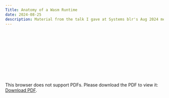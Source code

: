```yaml
---
Title: Anatomy of a Wasm Runtime
date: 2024-08-25
description: Material from the talk I gave at Systems blr's Aug 2024 meetup
---
```


<object data="https://sid-008.github.io/v2blog/systemsblrtalk.pdf" type="application/pdf" width="700px" height="700px">
    <embed src="https://sid-008.github.io/v2blog/systemsblrtalk.pdf">
        <p>This browser does not support PDFs. Please download the PDF to view it: <a href="https://sidt008.vercel.app/systemsblrtalk.pdf">Download PDF</a>.</p>
    </embed>
</object>
